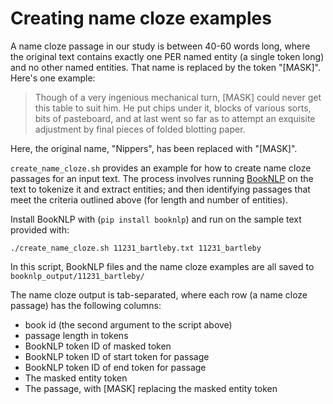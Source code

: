 # Creating name cloze examples

A name cloze passage in our study is between 40-60 words long, where the original text contains exactly one PER named entity (a single token long) and no other named entities.  That name is replaced by the token "[MASK]".  Here's one example:

> Though of a very ingenious mechanical turn, [MASK] could never get this table to suit him. He put chips under it, blocks of various sorts, bits of pasteboard, and at last went so far as to attempt an exquisite adjustment by final pieces of folded blotting paper.

Here, the original name, "Nippers", has been replaced with "[MASK]".

`create_name_cloze.sh` provides an example for how to create name cloze passages for an input text.  The process involves running [BookNLP](https://github.com/booknlp/booknlp) on the text to tokenize it and extract entities; and then identifying passages that meet the criteria outlined above (for length and number of entities).

Install BookNLP with (`pip install booknlp`) and run on the sample text provided with:

`./create_name_cloze.sh 11231_bartleby.txt 11231_bartleby`

In this script, BookNLP files and the name cloze examples are all saved to `booknlp_output/11231_bartleby/`

The name cloze output is tab-separated, where each row (a name cloze passage) has the following columns:

* book id (the second argument to the script above)
* passage length in tokens
* BookNLP token ID of masked token
* BookNLP token ID of start token for passage
* BookNLP token ID of end token for passage
* The masked entity token
* The passage, with [MASK] replacing the masked entity token


